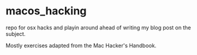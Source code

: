 # macos_hacking
repo for osx hacks and playin around ahead of writing my blog post on the subject.

Mostly exercises adapted from the Mac Hacker's Handbook. 
